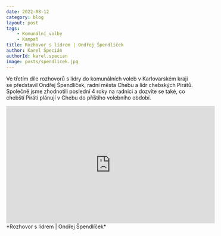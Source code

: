 ```yaml
---
date: 2022-08-12
category: blog
layout: post
tags:
    - Komunální_volby
    - Kampaň
title: Rozhovor s lídrem | Ondřej Špendlíček
author: Karel Špecián
authorId: karel.specian
image: posts/spendlicek.jpg
---
```

Ve třetím díle rozhovorů s lídry do komunálních voleb v Karlovarském kraji se představil Ondřej Špendlíček, radní města Chebu a lídr chebských Pirátů.
Společně jsme zhodnotili poslední 4 roky na radnici a dozvíte se také, co chebští Piráti plánují v Chebu do příštího volebního období.
<iframe width="560" height="315" src="https://www.youtube.com/embed/Kf-8-AYrZ2w" frameborder="0" allow="accelerometer; autoplay; clipboard-write; encrypted-media; gyroscope; picture-in-picture" allowfullscreen></iframe> *Rozhovor s lídrem | Ondřej Špendlíček*
